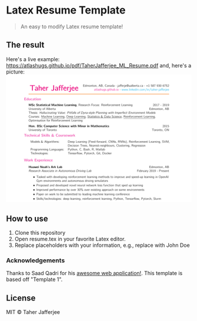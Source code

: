 
# Latex Resume Template
> An easy to modify Latex resume template!

## The result
Here's a live example: https://atlashugs.github.io/pdf/TaherJafferjee_ML_Resume.pdf
and, here's a picture:
![Output image](https://github.com/atlashugs/resume_template/blob/master/sample_output.jpg)

## How to use
1. Clone this repository
2. Open resume.tex in your favorite Latex editor.
3. Replace placeholders with your information, e.g., replace <Your Name> with John Doe

### Acknowledgements
Thanks to Saad Qadri for his [awesome web application!](https://github.com/saadq/resumake.io). This template is based off "Template 1".

## License
MIT © Taher Jafferjee
